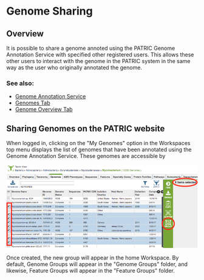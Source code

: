# Genome Sharing

## Overview
It is possible to share a genome annoted using the PATRIC Genome Annotation Service with specified other registered users. This allows these other users to interact with the genome in the PATRIC system in the same way as the user who originally annotated the genome.


### See also:
  * [Genome Annotation Service](../services/genome_annotation_service.html)
  * [Genomes Tab](../organisms_taxon/genomes.html)
  * [Genome Overview Tab](../organisms_genome/overview.html)

## Sharing Genomes on the PATRIC website
When logged in, clicking on the "My Genomes" option in the Workspaces top menu displays the list of genomes that have been annotated using the Genome Annotation Service. These genomes are accessible by 

![Creating a Group](../images/create_group.png)

Once created, the new group will appear in the home Workspace. By default, Genome Groups will appear in the "Genome Groups" folder, and likewise, Feature Groups will appear in the "Feature Groups" folder.
